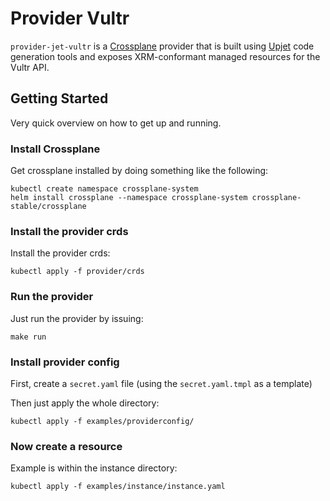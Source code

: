 # Provider Vultr

`provider-jet-vultr` is a [Crossplane](https://crossplane.io/) provider that
is built using [Upjet](https://github.com/upbound/upjet) code
generation tools and exposes XRM-conformant managed resources for the
Vultr API.

## Getting Started

Very quick overview on how to get up and running.

### Install Crossplane

Get crossplane installed by doing something like the following:

```
kubectl create namespace crossplane-system
helm install crossplane --namespace crossplane-system crossplane-stable/crossplane
```
### Install the provider crds

Install the provider crds:

```
kubectl apply -f provider/crds
```

### Run the provider

Just run the provider by issuing:

````
make run
````

### Install provider config

First, create a `secret.yaml` file (using the `secret.yaml.tmpl` as a template)

Then just apply the whole directory:

```
kubectl apply -f examples/providerconfig/
```

### Now create a resource

Example is within the instance directory:

```
kubectl apply -f examples/instance/instance.yaml
```
